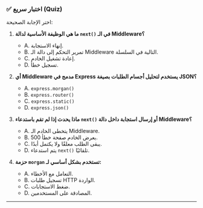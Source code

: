 ### ✅ اختبار سريع (Quiz)
اختر الإجابة الصحيحة:

1.  **ما هي الوظيفة الأساسية لدالة `next()` في الـ Middleware؟**
    * A. إنهاء الاستجابة.
    * B. تمرير التحكم إلى دالة الـ Middleware التالية في السلسلة.
    * C. إعادة تشغيل الخادم.
    * D. تسجيل خطأ.

2.  **أي Middleware مدمج في Express يستخدم لتحليل أجسام الطلبات بصيغة JSON؟**
    * A. `express.morgan()`
    * B. `express.router()`
    * C. `express.static()`
    * D. `express.json()`

3.  **ماذا يحدث إذا لم تقم باستدعاء `next()` أو إرسال استجابة داخل دالة Middleware؟**
    * A. يتخطى الخادم الـ Middleware.
    * B. يعرض الخادم صفحة خطأ 500.
    * C. يبقى الطلب معلقًا ولا يكتمل أبدًا.
    * D. يتم استدعاء `next()` تلقائيًا.

4.  **حزمة `morgan` تستخدم بشكل أساسي لـ:**
    * A. التعامل مع الأخطاء.
    * B. تسجيل طلبات HTTP الواردة.
    * C. ضغط الاستجابات.
    * D. المصادقة على المستخدمين.

---
